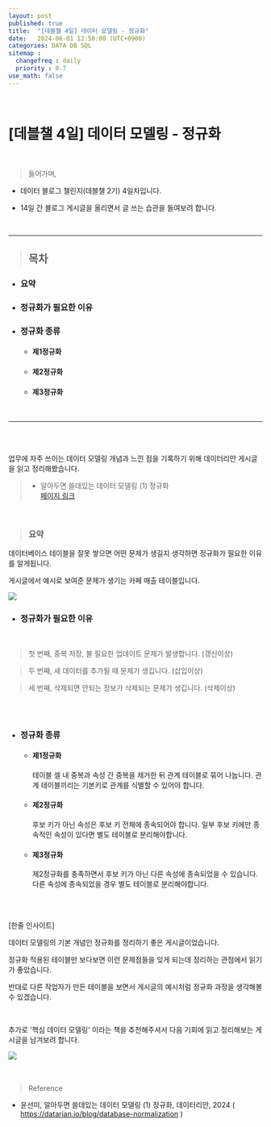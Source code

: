 ```yaml
---
layout: post
published: true
title:  "[데블챌 4일] 데이터 모델링 - 정규화"
date:   2024-06-01 12:50:00 (UTC+0900)
categories: DATA DB SQL
sitemap :
  changefreq : daily
  priority : 0.7
use_math: false
---
```



<br />


# [데블챌 4일] 데이터 모델링 - 정규화


<br />

> 들어가며,

- 데이터 블로그 챌린지(데블챌 2기) 4일차입니다.

- 14일 간 블로그 게시글을 올리면서 글 쓰는 습관을 들여보려 합니다.

<br />

----

> ## 목차

* ### 요약

* ### 정규화가 필요한 이유

* ### 정규화 종류
  * #### 제1정규화
  * #### 제2정규화
  * #### 제3정규화

<br />

----

<br />
<br />

업무에 자주 쓰이는 데이터 모델링 개념과 느낀 점을 기록하기 위해 데이터리안 게시글을 읽고 정리해봤습니다.

> - 알아두면 쓸데있는 데이터 모델링 (1) 정규화 <br /> <A href = 'https://datarian.io/blog/database-normalization' > 페이지 링크 </A>


<br />





> ### 요약

데이터베이스 테이블을 잘못 쌓으면 어떤 문제가 생길지 생각하면 정규화가 필요한 이유를 알게됩니다.

게시글에서 예시로 보여준 문제가 생기는 카페 매출 테이블입니다.

<img src="https://capture.dropbox.com/ZKClPXbALdcbtEST?raw=1">


* ### 정규화가 필요한 이유

<br />

> 첫 번째, 중복 저장, 불 필요한 업데이트 문제가 발생합니다. (갱신이상)

> 두 번째, 새 데이터를 추가될 때 문제가 생깁니다. (삽입이상)

> 세 번째, 삭제되면 안되는 정보가 삭제되는 문제가 생깁니다. (삭제이상)


<br />
<br />

* ### 정규화 종류
  * #### 제1정규화
  
    테이블 셀 내 중복과 속성 간 중복을 제거한 뒤 관계 테이블로 묶어 나눕니다. 관계 테이블끼리는 기본키로 관계를 식별할 수 있어야 합니다.  

  * #### 제2정규화
  
    후보 키가 아닌 속성은 후보 키 전체에 종속되어야 합니다. 일부 후보 키에만 종속적인 속성이 있다면 별도 테이블로 분리해야합니다. 

  * #### 제3정규화

    제2정규화를 충족하면서 후보 키가 아닌 다른 속성에 종속되었을 수 있습니다. 다른 속성에 종속되었을 경우 별도 테이블로 분리해야합니다.



<br />
<br />

[한줄 인사이트]

데이터 모델링의 기본 개념인 정규화를 정리하기 좋은 게시글이었습니다.

정규화 적용된 테이블만 보다보면 이런 문제점들을 잊게 되는데 정리하는 관점에서 읽기가 좋았습니다.

반대로 다른 작업자가 만든 테이블을 보면서 게시글의 예시처럼 정규화 과정을 생각해볼 수 있겠습니다.

<br />

추가로 '핵심 데이터 모델링' 이라는 책을 추천해주셔서 다음 기회에 읽고 정리해보는 게시글을 남겨보려 합니다.

<img src="https://capture.dropbox.com/qMFdYOAkk09NUzL6?raw=1">



<br />
<br />
<br />

> Reference
- 윤선미, 알아두면 쓸데있는 데이터 모델링 (1) 정규화, 데이터리안, 2024 (<A href = 'https://datarian.io/blog/database-normalization' >  https://datarian.io/blog/database-normalization </A>)